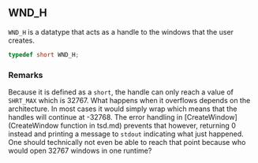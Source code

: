 ## WND_H
`WND_H` is a datatype that acts as a handle to the windows that the user creates.

```C++
typedef short WND_H;
```

### Remarks
Because it is defined as a `short`, the handle can only reach a value of `SHRT_MAX` which is 32767. What happens when it overflows depends on the architecture. In most cases it would simply wrap which means that the handles will continue at -32768. The error handling in [CreateWindow](CreateWindow function in tsd.md) prevents that however, returning 0 instead and printing a message to `stdout` indicating what just happened. One should technically not even be able to reach that point because who would open 32767 windows in one runtime?